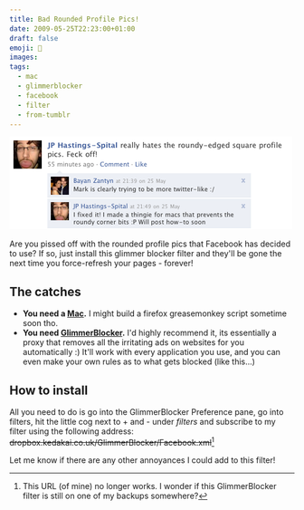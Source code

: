```yaml
---
title: Bad Rounded Profile Pics!
date: 2009-05-25T22:23:00+01:00
draft: false
emoji: 🐤
images:
tags:
  - mac
  - glimmerblocker
  - facebook
  - filter
  - from-tumblr
---
```

![A screenshot of a Facebook wall-post with JP "really hates the roundy-edged square profile pics. Feck off!". Comment 1 from Bayan says "Mark is clearly trying to be more twitter- like :/". Comment 2 from JP says "I fixed it! I made a thingie for macs that prevents the roundy corner bits :P will post how-to soon"](facebook-rounded-profile.png)

Are you pissed off with the rounded profile pics that Facebook has decided to use? If so, just install this glimmer blocker filter and they'll be gone the next time you force-refresh your pages - forever!

## The catches

* **You need a [Mac](https://apple.com/getamac/ads/).** I might build a firefox greasemonkey script sometime soon tho.
* **You need [GlimmerBlocker](https://glimmerblocker.org/).** I'd highly recommend it, its essentially a proxy that removes all the irritating ads on websites for you automatically :) It'll work with every application you use, and you can even make your own rules as to what gets blocked (like this...)

## How to install

All you need to do is go into the GlimmerBlocker Preference pane, go into filters, hit the little cog next to + and - under _filters_ and subscribe to my filter using the following address: ~~dropbox.kedakai.co.uk/GlimmerBlocker/Facebook.xml~~[^1]

Let me know if there are any other annoyances I could add to this filter!

[^1]: This URL (of mine) no longer works. I wonder if this GlimmerBlocker filter is still on one of my backups somewhere?
